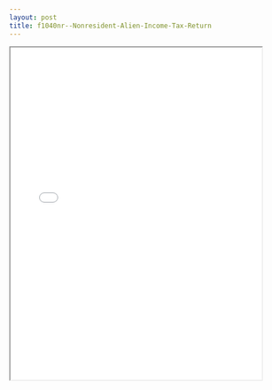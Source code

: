 ```yaml
---
layout: post
title: f1040nr--Nonresident-Alien-Income-Tax-Return
---
```


<div class="pdf-container">
<iframe src="/ea/_pdf-2-md/f1040nr--Nonresident-Alien-Income-Tax-Return.pdf" height="600" width="90%" allowFullScreen="true"></iframe>
</div>

